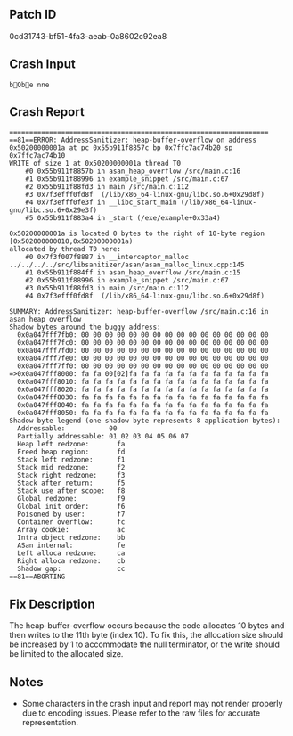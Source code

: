 
## Patch ID
0cd31743-bf51-4fa3-aeab-0a8602c92ea8

## Crash Input
```
b Qb  e  nne
```

## Crash Report
```
=================================================================
==81==ERROR: AddressSanitizer: heap-buffer-overflow on address 0x50200000001a at pc 0x55b911f8857c bp 0x7ffc7ac74b20 sp 0x7ffc7ac74b10
WRITE of size 1 at 0x50200000001a thread T0
    #0 0x55b911f8857b in asan_heap_overflow /src/main.c:16
    #1 0x55b911f88996 in example_snippet /src/main.c:67
    #2 0x55b911f88fd3 in main /src/main.c:112
    #3 0x7f3efff0fd8f  (/lib/x86_64-linux-gnu/libc.so.6+0x29d8f)
    #4 0x7f3efff0fe3f in __libc_start_main (/lib/x86_64-linux-gnu/libc.so.6+0x29e3f)
    #5 0x55b911f883a4 in _start (/exe/example+0x33a4)

0x50200000001a is located 0 bytes to the right of 10-byte region [0x502000000010,0x50200000001a)
allocated by thread T0 here:
    #0 0x7f3f007f8887 in __interceptor_malloc ../../../../src/libsanitizer/asan/asan_malloc_linux.cpp:145
    #1 0x55b911f884ff in asan_heap_overflow /src/main.c:15
    #2 0x55b911f88996 in example_snippet /src/main.c:67
    #3 0x55b911f88fd3 in main /src/main.c:112
    #4 0x7f3efff0fd8f  (/lib/x86_64-linux-gnu/libc.so.6+0x29d8f)

SUMMARY: AddressSanitizer: heap-buffer-overflow /src/main.c:16 in asan_heap_overflow
Shadow bytes around the buggy address:
  0x0a047fff7fb0: 00 00 00 00 00 00 00 00 00 00 00 00 00 00 00 00
  0x0a047fff7fc0: 00 00 00 00 00 00 00 00 00 00 00 00 00 00 00 00
  0x0a047fff7fd0: 00 00 00 00 00 00 00 00 00 00 00 00 00 00 00 00
  0x0a047fff7fe0: 00 00 00 00 00 00 00 00 00 00 00 00 00 00 00 00
  0x0a047fff7ff0: 00 00 00 00 00 00 00 00 00 00 00 00 00 00 00 00
=>0x0a047fff8000: fa fa 00[02]fa fa fa fa fa fa fa fa fa fa fa fa
  0x0a047fff8010: fa fa fa fa fa fa fa fa fa fa fa fa fa fa fa fa
  0x0a047fff8020: fa fa fa fa fa fa fa fa fa fa fa fa fa fa fa fa
  0x0a047fff8030: fa fa fa fa fa fa fa fa fa fa fa fa fa fa fa fa
  0x0a047fff8040: fa fa fa fa fa fa fa fa fa fa fa fa fa fa fa fa
  0x0a047fff8050: fa fa fa fa fa fa fa fa fa fa fa fa fa fa fa fa
Shadow byte legend (one shadow byte represents 8 application bytes):
  Addressable:           00
  Partially addressable: 01 02 03 04 05 06 07 
  Heap left redzone:       fa
  Freed heap region:       fd
  Stack left redzone:      f1
  Stack mid redzone:       f2
  Stack right redzone:     f3
  Stack after return:      f5
  Stack use after scope:   f8
  Global redzone:          f9
  Global init order:       f6
  Poisoned by user:        f7
  Container overflow:      fc
  Array cookie:            ac
  Intra object redzone:    bb
  ASan internal:           fe
  Left alloca redzone:     ca
  Right alloca redzone:    cb
  Shadow gap:              cc
==81==ABORTING

```

## Fix Description
The heap-buffer-overflow occurs because the code allocates 10 bytes and then writes to the 11th byte (index 10). To fix this, the allocation size should be increased by 1 to accommodate the null terminator, or the write should be limited to the allocated size.

## Notes
- Some characters in the crash input and report may not render properly due to encoding issues. Please refer to the raw files for accurate representation.

